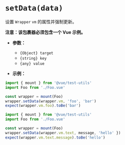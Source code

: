 # `setData(data)`

设置 `Wrapper` `vm` 的属性并强制更新。

**注意：该包裹器必须包含一个 Vue 示例。**

- **参数：**
  - `{Object} target`
  - `{string} key`
  - `{any} value`

- **示例：**

```js
import { mount } from '@vue/test-utils'
import Foo from './Foo.vue'

const wrapper = mount(Foo)
wrapper.setData(wrapper.vm, 'foo', 'bar')
expect(wrapper.vm.foo).toBe('bar')
```

```js
import { mount } from '@vue/test-utils'
import Foo from './Foo.vue'

const wrapper = mount(Foo)
wrapper.setData(wrapper.vm.text, message, 'hello' })
expect(wrapper.vm.text.message).toBe('hello')
```